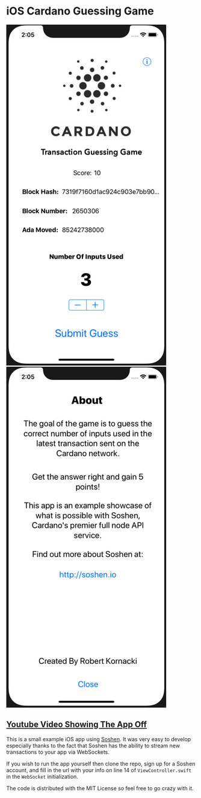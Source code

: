 # iOS Cardano Guessing Game

![Main Screen](mainscreen.png)
![About Screen](about.png)

## [Youtube Video Showing The App Off](http://www.youtube.com/watch?v=x-Z1c8UFUOI "Video Title")

This is a small example iOS app using [Soshen](http://soshen.io). It was very easy to develop especially thanks to the fact that Soshen has the ability to stream new transactions to your app via WebSockets.

If you wish to run the app yourself then clone the repo, sign up for a Soshen account, and fill in the url with your info on line 14 of `ViewController.swift` in the `WebSocket` initialization.

The code is distributed with the MIT License so feel free to go crazy with it.
